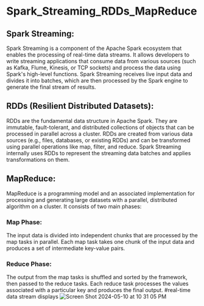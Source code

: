 # Spark_Streaming_RDDs_MapReduce
## Spark Streaming:
Spark Streaming is a component of the Apache Spark ecosystem that enables the processing of real-time data streams. It allows developers to write streaming applications that consume data from various sources (such as Kafka, Flume, Kinesis, or TCP sockets) and process the data using Spark's high-level functions. Spark Streaming receives live input data and divides it into batches, which are then processed by the Spark engine to generate the final stream of results.
## RDDs (Resilient Distributed Datasets):
RDDs are the fundamental data structure in Apache Spark. They are immutable, fault-tolerant, and distributed collections of objects that can be processed in parallel across a cluster. RDDs are created from various data sources (e.g., files, databases, or existing RDDs) and can be transformed using parallel operations like map, filter, and reduce. Spark Streaming internally uses RDDs to represent the streaming data batches and applies transformations on them.
## MapReduce:
MapReduce is a programming model and an associated implementation for processing and generating large datasets with a parallel, distributed algorithm on a cluster. It consists of two main phases:

### Map Phase: 
The input data is divided into independent chunks that are processed by the map tasks in parallel. Each map task takes one chunk of the input data and produces a set of intermediate key-value pairs.
### Reduce Phase: 
The output from the map tasks is shuffled and sorted by the framework, then passed to the reduce tasks. Each reduce task processes the values associated with a particular key and produces the final output.
#real-time data stream displays 
![Screen Shot 2024-05-10 at 10 31 05 PM](https://github.com/rachellin0/Spark_Streaming_RDDs_MapReduce/assets/91289121/00a8cfc4-8430-4237-b39b-e9a6d31c2c38)

